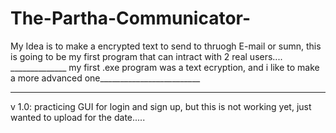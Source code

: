 # The-Partha-Communicator-
My Idea is to make a encrypted text to send to thruogh E-mail or sumn, this is going to be my first program that can intract with 2 real users....
______________ my first .exe program was a text ecryption, and i like to make a more advanced one_________________________
__________________________________________________________________________________________________________________________
v 1.0: 
practicing GUI for login and sign up,
but this is not working yet, just wanted to upload for the date.....

